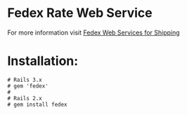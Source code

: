 # Fedex Rate Web Service

For more information visit [Fedex Web Services for Shipping](https://www.fedex.com/wpor/web/jsp/drclinks.jsp?links=wss/index.html)

# Installation:
    # Rails 3.x
    # gem 'fedex'
    # 
    # Rails 2.x
    # gem install fedex 


